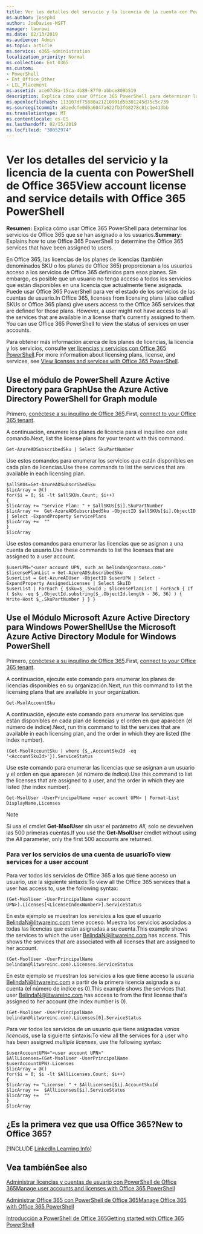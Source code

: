 ```yaml
---
title: Ver los detalles del servicio y la licencia de la cuenta con PowerShell de Office 365
ms.author: josephd
author: JoeDavies-MSFT
manager: laurawi
ms.date: 02/13/2019
ms.audience: Admin
ms.topic: article
ms.service: o365-administration
localization_priority: Normal
ms.collection: Ent_O365
ms.custom:
- PowerShell
- Ent_Office_Other
- LIL_Placement
ms.assetid: ace07d8a-15ca-4b89-87f0-abbce809b519
description: Explica cómo usar Office 365 PowerShell para determinar los servicios de Office 365 que se han asignado a los usuarios.
ms.openlocfilehash: 113107df75880a21210991d5b301245d75c5c739
ms.sourcegitcommit: a8aedcfe0d6a6047a622fb3f68278c81c1e413bb
ms.translationtype: MT
ms.contentlocale: es-ES
ms.lasthandoff: 02/15/2019
ms.locfileid: "30052974"
---
```

# <a name="view-account-license-and-service-details-with-office-365-powershell"></a><span data-ttu-id="f3d86-103">Ver los detalles del servicio y la licencia de la cuenta con PowerShell de Office 365</span><span class="sxs-lookup"><span data-stu-id="f3d86-103">View account license and service details with Office 365 PowerShell</span></span>

<span data-ttu-id="f3d86-104">**Resumen:** Explica cómo usar Office 365 PowerShell para determinar los servicios de Office 365 que se han asignado a los usuarios.</span><span class="sxs-lookup"><span data-stu-id="f3d86-104">**Summary:** Explains how to use Office 365 PowerShell to determine the Office 365 services that have been assigned to users.</span></span>
  
<span data-ttu-id="f3d86-p101">En Office 365, las licencias de los planes de licencias (también denominados SKU o los planes de Office 365) proporcionan a los usuarios acceso a los servicios de Office 365 definidos para esos planes. Sin embargo, es posible que un usuario no tenga acceso a todos los servicios que están disponibles en una licencia que actualmente tiene asignada. Puede usar Office 365 PowerShell para ver el estado de los servicios de las cuentas de usuario.</span><span class="sxs-lookup"><span data-stu-id="f3d86-p101">In Office 365, licenses from licensing plans (also called SKUs or Office 365 plans) give users access to the Office 365 services that are defined for those plans. However, a user might not have access to all the services that are available in a license that's currently assigned to them. You can use Office 365 PowerShell to view the status of services on user accounts.</span></span> 

<span data-ttu-id="f3d86-108">Para obtener más información acerca de los planes de licencias, la licencia y los servicios, consulte [ver licencias y servicios con Office 365 PowerShell](view-licenses-and-services-with-office-365-powershell.md).</span><span class="sxs-lookup"><span data-stu-id="f3d86-108">For more information about licensing plans, license, and services, see [View licenses and services with Office 365 PowerShell](view-licenses-and-services-with-office-365-powershell.md).</span></span>

## <a name="use-the-azure-active-directory-powershell-for-graph-module"></a><span data-ttu-id="f3d86-109">Use el módulo de PowerShell Azure Active Directory para Graph</span><span class="sxs-lookup"><span data-stu-id="f3d86-109">Use the Azure Active Directory PowerShell for Graph module</span></span>

<span data-ttu-id="f3d86-110">Primero, [conéctese a su inquilino de Office 365](connect-to-office-365-powershell.md#connect-with-the-azure-active-directory-powershell-for-graph-module).</span><span class="sxs-lookup"><span data-stu-id="f3d86-110">First, [connect to your Office 365 tenant](connect-to-office-365-powershell.md#connect-with-the-azure-active-directory-powershell-for-graph-module).</span></span>
  
<span data-ttu-id="f3d86-111">A continuación, enumere los planes de licencia para el inquilino con este comando.</span><span class="sxs-lookup"><span data-stu-id="f3d86-111">Next, list the license plans for your tenant with this command.</span></span>

```
Get-AzureADSubscribedSku | Select SkuPartNumber
```

<span data-ttu-id="f3d86-112">Use estos comandos para enumerar los servicios que están disponibles en cada plan de licencias.</span><span class="sxs-lookup"><span data-stu-id="f3d86-112">Use these commands to list the services that are available in each licensing plan.</span></span>

```
$allSKUs=Get-AzureADSubscribedSku
$licArray = @()
for($i = 0; $i -lt $allSKUs.Count; $i++)
{
$licArray += "Service Plan: " + $allSKUs[$i].SkuPartNumber
$licArray +=  Get-AzureADSubscribedSku -ObjectID $allSKUs[$i].ObjectID | Select -ExpandProperty ServicePlans
$licArray +=  ""
}
$licArray
````

<span data-ttu-id="f3d86-113">Use estos comandos para enumerar las licencias que se asignan a una cuenta de usuario.</span><span class="sxs-lookup"><span data-stu-id="f3d86-113">Use these commands to list the licenses that are assigned to a user account.</span></span>

````
$userUPN="<user account UPN, such as belindan@contoso.com>"
$licensePlanList = Get-AzureADSubscribedSku
$userList = Get-AzureADUser -ObjectID $userUPN | Select -ExpandProperty AssignedLicenses | Select SkuID 
$userList | ForEach { $sku=$_.SkuId ; $licensePlanList | ForEach { If ( $sku -eq $_.ObjectId.substring($_.ObjectId.length - 36, 36) ) { Write-Host $_.SkuPartNumber } } }
````

## <a name="use-the-microsoft-azure-active-directory-module-for-windows-powershell"></a><span data-ttu-id="f3d86-114">Use el Módulo Microsoft Azure Active Directory para Windows PowerShell</span><span class="sxs-lookup"><span data-stu-id="f3d86-114">Use the Microsoft Azure Active Directory Module for Windows PowerShell</span></span>

<span data-ttu-id="f3d86-115">Primero, [conéctese a su inquilino de Office 365](connect-to-office-365-powershell.md#connect-with-the-microsoft-azure-active-directory-module-for-windows-powershell).</span><span class="sxs-lookup"><span data-stu-id="f3d86-115">First, [connect to your Office 365 tenant](connect-to-office-365-powershell.md#connect-with-the-microsoft-azure-active-directory-module-for-windows-powershell).</span></span>

<span data-ttu-id="f3d86-116">A continuación, ejecute este comando para enumerar los planes de licencias disponibles en su organización.</span><span class="sxs-lookup"><span data-stu-id="f3d86-116">Next, run this command to list the licensing plans that are available in your organization.</span></span> 

```
Get-MsolAccountSku
```

<span data-ttu-id="f3d86-117">A continuación, ejecute este comando para enumerar los servicios que están disponibles en cada plan de licencias y el orden en que aparecen (el número de índice).</span><span class="sxs-lookup"><span data-stu-id="f3d86-117">Next, run this command to list the services that are available in each licensing plan, and the order in which they are listed (the index number).</span></span>

````
(Get-MsolAccountSku | where {$_.AccountSkuId -eq '<AccountSkuId>'}).ServiceStatus
````
  
<span data-ttu-id="f3d86-118">Use este comando para enumerar las licencias que se asignan a un usuario y el orden en que aparecen (el número de índice).</span><span class="sxs-lookup"><span data-stu-id="f3d86-118">Use this command to list the licenses that are assigned to a user, and the order in which they are listed (the index number).</span></span>

````
Get-MsolUser -UserPrincipalName <user account UPN> | Format-List DisplayName,Licenses
````

>[!Note]
><span data-ttu-id="f3d86-119">Si usa el cmdlet **Get-MsolUser** sin usar el parámetro _All_, solo se devuelven las 500 primeras cuentas.</span><span class="sxs-lookup"><span data-stu-id="f3d86-119">If you use the **Get-MsolUser** cmdlet without using the _All_ parameter, only the first 500 accounts are returned.</span></span>
>
   

### <a name="to-view-services-for-a-user-account"></a><span data-ttu-id="f3d86-120">Para ver los servicios de una cuenta de usuario</span><span class="sxs-lookup"><span data-stu-id="f3d86-120">To view services for a user account</span></span>

<span data-ttu-id="f3d86-121">Para ver todos los servicios de Office 365 a los que tiene acceso un usuario, use la siguiente sintaxis:</span><span class="sxs-lookup"><span data-stu-id="f3d86-121">To view all the Office 365 services that a user has access to, use the following syntax:</span></span>
  
```
(Get-MsolUser -UserPrincipalName <user account UPN>).Licenses[<LicenseIndexNumber>].ServiceStatus
```

<span data-ttu-id="f3d86-p102">En este ejemplo se muestran los servicios a los que el usuario BelindaN@litwareinc.com tiene acceso. Muestra los servicios asociados a todas las licencias que están asignadas a su cuenta.</span><span class="sxs-lookup"><span data-stu-id="f3d86-p102">This example shows the services to which the user BelindaN@litwareinc.com has access. This shows the services that are associated with all licenses that are assigned to her account.</span></span>
  
```
(Get-MsolUser -UserPrincipalName belindan@litwareinc.com).Licenses.ServiceStatus
```

<span data-ttu-id="f3d86-124">En este ejemplo se muestran los servicios a los que tiene acceso la usuaria BelindaN@litwareinc.com a partir de la primera licencia asignada a su cuenta (el número de índice es 0).</span><span class="sxs-lookup"><span data-stu-id="f3d86-124">This example shows the services that user BelindaN@litwareinc.com has access to from the first license that's assigned to her account (the index number is 0).</span></span>
  
```
(Get-MsolUser -UserPrincipalName belindan@litwareinc.com).Licenses[0].ServiceStatus
```

<span data-ttu-id="f3d86-125">Para ver todos los servicios de un usuario que tiene asignadas *varias licencias*, use la siguiente sintaxis:</span><span class="sxs-lookup"><span data-stu-id="f3d86-125">To view all the services for a user who has been assigned *multiple licenses*, use the following syntax:</span></span>

```
$userAccountUPN="<user account UPN>"
$AllLicenses=(Get-MsolUser -UserPrincipalName $userAccountUPN).Licenses
$licArray = @()
for($i = 0; $i -lt $AllLicenses.Count; $i++)
{
$licArray += "License: " + $AllLicenses[$i].AccountSkuId
$licArray +=  $AllLicenses[$i].ServiceStatus
$licArray +=  ""
}
$licArray
```

  
## <a name="new-to-office-365"></a><span data-ttu-id="f3d86-126">¿Es la primera vez que usa Office 365?</span><span class="sxs-lookup"><span data-stu-id="f3d86-126">New to Office 365?</span></span>

[!INCLUDE [LinkedIn Learning Info](../common/office/linkedin-learning-info.md)]

## <a name="see-also"></a><span data-ttu-id="f3d86-127">Vea también</span><span class="sxs-lookup"><span data-stu-id="f3d86-127">See also</span></span>

[<span data-ttu-id="f3d86-128">Administrar licencias y cuentas de usuario con PowerShell de Office 365</span><span class="sxs-lookup"><span data-stu-id="f3d86-128">Manage user accounts and licenses with Office 365 PowerShell</span></span>](manage-user-accounts-and-licenses-with-office-365-powershell.md)
  
[<span data-ttu-id="f3d86-129">Administrar Office 365 con PowerShell de Office 365</span><span class="sxs-lookup"><span data-stu-id="f3d86-129">Manage Office 365 with Office 365 PowerShell</span></span>](manage-office-365-with-office-365-powershell.md)
  
[<span data-ttu-id="f3d86-130">Introducción a PowerShell de Office 365</span><span class="sxs-lookup"><span data-stu-id="f3d86-130">Getting started with Office 365 PowerShell</span></span>](getting-started-with-office-365-powershell.md)
